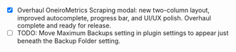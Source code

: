 - [x] Overhaul OneiroMetrics Scraping modal: new two-column layout, improved autocomplete, progress bar, and UI/UX polish. Overhaul complete and ready for release.
- [ ] TODO: Move Maximum Backups setting in plugin settings to appear just beneath the Backup Folder setting. 